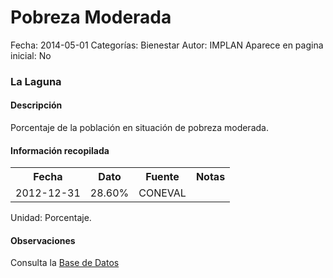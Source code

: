 Pobreza Moderada
=====

Fecha: 2014-05-01
Categorías: Bienestar
Autor: IMPLAN
Aparece en pagina inicial: No

### La Laguna

#### Descripción

Porcentaje de la población en situación de pobreza moderada.

#### Información recopilada

<table class="table table-hover table-bordered">
  <tr><th>Fecha</th><th>Dato</th><th>Fuente</th><th>Notas</th></tr>
  <tr><td>2012-12-31</td><td>28.60%</td><td>CONEVAL</td><td></td></tr>
</table>

Unidad: Porcentaje.

#### Observaciones

Consulta la [Base de Datos](http://www.coneval.gob.mx/Medicion/Paginas/Medici%C3%B3n/Pobreza%202012/Pobreza-2012.aspx)

